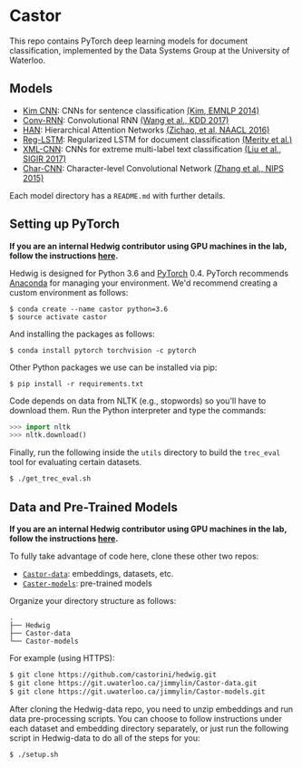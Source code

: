 # Castor

This repo contains PyTorch deep learning models for document classification, implemented by the Data Systems Group at the University of Waterloo.

## Models

+ [Kim CNN](models/kim_cnn/): CNNs for sentence classification [(Kim, EMNLP 2014)](http://www.aclweb.org/anthology/D14-1181)
+ [Conv-RNN](models/conv_rnn/): Convolutional RNN [(Wang et al., KDD 2017)](https://dl.acm.org/citation.cfm?id=3098140)
+ [HAN](models/han/): Hierarchical Attention Networks [(Zichao, et al, NAACL 2016)](https://www.cs.cmu.edu/~hovy/papers/16HLT-hierarchical-attention-networks.pdf)
+ [Reg-LSTM](models/reg_lstm/): Regularized LSTM for document classification [(Merity et al.)](https://arxiv.org/abs/1708.02182)
+ [XML-CNN](models/xml_cnn/): CNNs for extreme multi-label text classification [(Liu et al., SIGIR 2017)](http://nyc.lti.cs.cmu.edu/yiming/Publications/jliu-sigir17.pdf)
+ [Char-CNN](.//): Character-level Convolutional Network [(Zhang et al., NIPS 2015)](http://papers.nips.cc/paper/5782-character-level-convolutional-networks-for-text-classification.pdf)

Each model directory has a `README.md` with further details.

## Setting up PyTorch

**If you are an internal Hedwig contributor using GPU machines in the lab, follow the instructions [here](docs/internal-instructions.md).**

Hedwig is designed for Python 3.6 and [PyTorch](https://pytorch.org/) 0.4.
PyTorch recommends [Anaconda](https://www.anaconda.com/distribution/) for managing your environment.
We'd recommend creating a custom environment as follows:

```
$ conda create --name castor python=3.6
$ source activate castor
```

And installing the packages as follows:

```
$ conda install pytorch torchvision -c pytorch
```

Other Python packages we use can be installed via pip:

```
$ pip install -r requirements.txt
```

Code depends on data from NLTK (e.g., stopwords) so you'll have to download them. Run the Python interpreter and type the commands:

```python
>>> import nltk
>>> nltk.download()
```

Finally, run the following inside the `utils` directory to build the `trec_eval` tool for evaluating certain datasets.

```bash
$ ./get_trec_eval.sh
```

## Data and Pre-Trained Models

**If you are an internal Hedwig contributor using GPU machines in the lab, follow the instructions [here](docs/internal-instructions.md).**

To fully take advantage of code here, clone these other two repos:

+ [`Castor-data`](https://git.uwaterloo.ca/jimmylin/Castor-data): embeddings, datasets, etc.
+ [`Caster-models`](https://git.uwaterloo.ca/jimmylin/Castor-models): pre-trained models

Organize your directory structure as follows:

```
.
├── Hedwig
├── Castor-data
└── Castor-models
```

For example (using HTTPS):

```bash
$ git clone https://github.com/castorini/hedwig.git
$ git clone https://git.uwaterloo.ca/jimmylin/Castor-data.git
$ git clone https://git.uwaterloo.ca/jimmylin/Castor-models.git
```

After cloning the Hedwig-data repo, you need to unzip embeddings and run data pre-processing scripts. You can choose
to follow instructions under each dataset and embedding directory separately, or just run the following script in 
Hedwig-data to do all of the steps for you:

```bash
$ ./setup.sh
```
